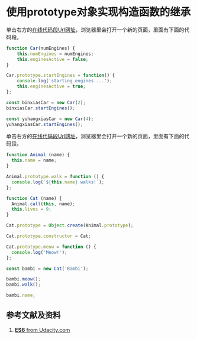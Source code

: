 # 使用prototype对象实现构造函数的继承

单击右方的[在线代码段Url网址](http://www.pythontutor.com/live.html#code=class%20Car%20%7B%0A%20%20%20%20constructor%28numEngines%29%7B%0A%20%20%20%20%20%20%20%20this.numEngines%20%3D%20numEngines%3B%0A%20%20%20%20%20%20%20%20this.enginesActive%20%3D%20false%3B%20%20%20%20%20%20%20%20%0A%20%20%20%20%7D%0A%0A%20%20%20%20startEngines%28%29%20%7B%0A%20%20%20%20%20%20%20%20console.log%28'starting%20engines%20...'%29%3B%0A%20%20%20%20%20%20%20%20this.enginesActive%20%3D%20true%3B%0A%20%20%20%20%7D%0A%7D%0A%0Aconst%20binxiasCar%20%3D%20new%20Car%282%29%3B%0AbinxiasCar.startEngines%28%29%3B%0A%0Aconst%20yuhangxiasCar%20%3D%20new%20Car%284%29%3B%0AyuhangxiasCar.startEngines%28%29%3B%0A%0A//%20function%20Car%28numEngines%29%20%7B%0A//%20%20%20%20%20this.numEngines%20%3D%20numEngines%3B%0A//%20%20%20%20%20this.enginesActive%20%3D%20false%3B%0A//%20%7D%0A%0A//%20Car.prototype.startEngines%20%3D%20function%28%29%20%7B%0A//%20%20%20%20%20console.log%28'starting%20engines%20...'%29%3B%0A//%20%20%20%20%20this.enginesActive%20%3D%20true%3B%0A//%20%7D%3B%0A%0A//%20const%20binxiasCar%20%3D%20new%20Car%282%29%3B%0A//%20binxiasCar.startEngines%28%29%3B%0A%0A//%20const%20yuhangxiasCar%20%3D%20new%20Car%284%29%3B%0A//%20yuhangxiasCar.startEngines%28%29%3B&cumulative=false&curInstr=16&heapPrimitives=nevernest&mode=display&origin=opt-live.js&py=js&rawInputLstJSON=%5B%5D&textReferences=false)，浏览器里会打开一个新的页面，里面有下面的代码段。

```javascript
function Car(numEngines) {
	this.numEngines = numEngines;
	this.enginesActive = false;
}

Car.prototype.startEngines = function() {
	console.log('starting engines ...');
	this.enginesActive = true;
};

const binxiasCar = new Car(2);
binxiasCar.startEngines();

const yuhangxiasCar = new Car(4);
yuhangxiasCar.startEngines();
```

单击右方的[在线代码段Url网址](http://www.pythontutor.com/live.html#code=function%20Animal%20%28name%29%20%7B%0A%20%20this.name%20%3D%20name%3B%0A%7D%0A%0AAnimal.prototype.walk%20%3D%20function%20%28%29%20%7B%0A%20%20console.log%28%60%24%7Bthis.name%7D%20walks!%60%29%3B%0A%7D%3B%0A%0Afunction%20Cat%20%28name%29%20%7B%0A%20%20Animal.call%28this,%20name%29%3B%0A%20%20this.lives%20%3D%209%3B%0A%7D%0A%0ACat.prototype%20%3D%20Object.create%28Animal.prototype%29%3B%0A%0ACat.prototype.constructor%20%3D%20Cat%3B%0A%0ACat.prototype.meow%20%3D%20function%20%28%29%20%7B%0A%20%20console.log%28'Meow!'%29%3B%0A%7D%3B%0A%0Aconst%20bambi%20%3D%20new%20Cat%28'Bambi'%29%3B%0A%0Abambi.meow%28%29%3B%0Abambi.walk%28%29%3B%0A%0Abambi.name%3B&cumulative=false&curInstr=0&heapPrimitives=nevernest&mode=display&origin=opt-live.js&py=js&rawInputLstJSON=%5B%5D&textReferences=false)，浏览器里会打开一个新的页面，里面有下面的代码段。

```javascript
function Animal (name) {
  this.name = name;
}

Animal.prototype.walk = function () {
  console.log(`${this.name} walks!`);
};

function Cat (name) {
  Animal.call(this, name);
  this.lives = 9;
}

Cat.prototype = Object.create(Animal.prototype);

Cat.prototype.constructor = Cat;

Cat.prototype.meow = function () {
  console.log('Meow!');
};

const bambi = new Cat('Bambi');

bambi.meow();
bambi.walk();

bambi.name;
```

## 参考文献及资料

1. [**ES6** from Udacity.com](https://classroom.udacity.com/courses/ud356/lessons/3925704a-be38-4b70-8c8b-a4a812b6a309/concepts/93153a84-fbee-4200-8ec6-6a41830e419f)



